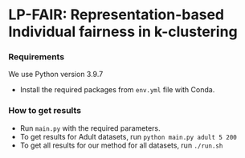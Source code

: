 # LP-FAIR: Representation-based Individual fairness in k-clustering

### Requirements

We use Python version 3.9.7

- Install the required packages from `env.yml` file with Conda.

### How to get results

- Run `main.py` with the required parameters.
- To get results for Adult datasets, run `python main.py adult 5 200`
- To get all results for our method for all datasets, run `./run.sh`
